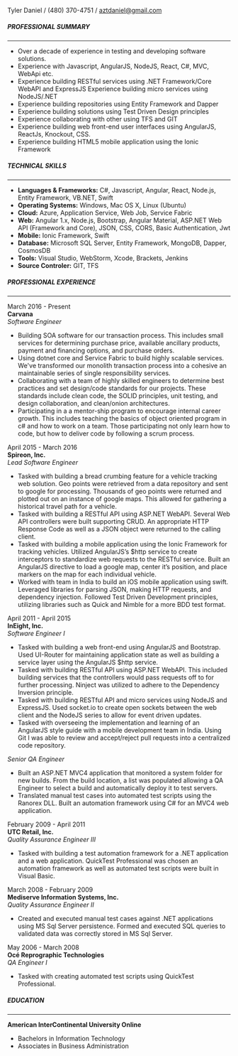 Tyler Daniel / (480) 370-4751 / aztdaniel@gmail.com

##### PROFESSIONAL SUMMARY

---

- Over a decade of experience in testing and developing software solutions.
- Experience with Javascript, AngularJS, NodeJS, React, C#, MVC, WebApi etc.
- Experience building RESTful services using .NET Framework/Core WebAPI and ExpressJS
Experience building micro services using NodeJS/.NET
- Experience building repositories using Entity Framework and Dapper
- Experience building solutions using Test Driven Design principles
- Experience collaborating with other using TFS and GIT
- Experience building web front-end user interfaces using AngularJS, ReactJs, Knockout, CSS.
- Experience building HTML5 mobile application using the Ionic Framework

##### TECHNICAL SKILLS

---

- **Languages & Frameworks:** C#, Javascript, Angular, React, Node.js, Entity Framework, VB.NET, Swift
- **Operating Systems:** Windows, Mac OS X, Linux (Ubuntu)
- **Cloud:** Azure, Application Service, Web Job, Service Fabric
- **Web:** Angular 1.x, Node.js, Bootstrap, Angular Material, ASP.NET Web API (Framework and Core), JSON, CSS, CORS, Basic Authentication, Jwt
- **Mobile:** Ionic Framework, Swift
- **Database:** Microsoft SQL Server, Entity Framework, MongoDB, Dapper, CosmosDB
- **Tools:** Visual Studio, WebStorm, Xcode, Brackets, Jenkins
- **Source Controler:** GIT, TFS

##### PROFESSIONAL EXPERIENCE

---

March 2016 - Present  
**Carvana**  
_Software Engineer_  
- Building SOA software for our transaction process. This includes small services for determining purchase price, available ancillary products, payment and financing options, and purchase orders.
- Using dotnet core and Service Fabric to build highly scalable services. We've transformed our monolith transaction process into a cohesive an maintainable series of single responsibility services.
- Collaborating with a team of highly skilled engineers to determine best practices and set design/code standards for our projects. These standards include clean code, the SOLID principles, unit testing, and design collaboration, and clean/onion architectures.
- Participating in a a mentor-ship program to encourage internal career growth. This includes teaching the basics of object oriented program in c# and how to work on a team. Those participating not only learn how to code, but how to deliver code by following a scrum process. 

April 2015 - March 2016  
**Spireon, Inc.**  
_Lead Software Engineer_  
- Tasked with building a bread crumbing feature for a vehicle tracking web solution.  Geo points were retrieved from a data repository and sent to google for processing. Thousands of geo points were returned and plotted out on an instance of google maps.  This allowed for gathering a historical travel path for a vehicle.
- Tasked with building a RESTful API using ASP.NET WebAPI.  Several Web API controllers were built supporting CRUD.  An appropriate HTTP Response Code as well as a JSON object were returned to the calling client.
- Tasked with building a mobile application using the Ionic Framework for tracking vehicles.  Utilized AngularJS’s $http service to create interceptors to standardize web requests to the RESTful service.  Built an AngularJS directive to load a google map, center it’s position, and place markers on the map for each individual vehicle.
- Worked with team in India to build an iOS mobile application using swift.  Leveraged libraries for parsing JSON, making HTTP requests, and dependency injection.  Followed Test Driven Development principles, utilizing libraries such as Quick and Nimble for a more BDD test format.

April 2011 - April 2015  
**InEight, Inc.**  
_Software Engineer I_
- Tasked with building a web front-end using AngularJS and Bootstrap.  Used UI-Router for maintaining application state as well as building a service layer using the AngularJS $http service.
- Tasked with building RESTful API using ASP.NET WebAPI.  This included building services that the controllers would pass requests off to for further processing.  Ninject was utilized to adhere to the Dependency Inversion principle.
- Tasked with building RESTful API and micro services using NodeJS and ExpressJS.  Used socket.io to create open sockets between the web client and the NodeJS series to allow for event driven updates.
- Tasked with overseeing the implementation and learning of an AngularJS style guide with a mobile development team in India.  Using Git I was able to review and accept/reject pull requests into a centralized code repository. 

_Senior QA Engineer_
- Built an ASP.NET MVC4 application that monitored a system folder for new builds.  From the build location, a list was populated allowing a QA Engineer to select a build and automatically deploy it to test servers.
- Translated manual test cases into automated test scripts using the Ranorex DLL.  Built an automation framework using C# for an MVC4 web application. 

February 2009 - April 2011  
**UTC Retail, Inc.**  
_Quality Assurance Engineer III_
- Tasked with building a test automation framework for a .NET application and a web application.  QuickTest Professional was chosen an automation framework as well as automated test scripts were built in Visual Basic. 

March 2008 - February 2009  
**Mediserve Information Systems, Inc.**  
_Quality Assurance Engineer II_  
- Created and executed manual test cases against .NET applications using MS Sql Server persistence.  Formed and executed SQL queries to validated data was correctly stored in MS Sql Server.

May 2006 - March 2008  
**Océ Reprographic Technologies**  
_QA Engineer I_  
- Tasked with creating automated test scripts using QuickTest Professional.

##### EDUCATION
---
**American InterContinental University Online**
- Bachelors in Information Technology
- Associates in Business Administration